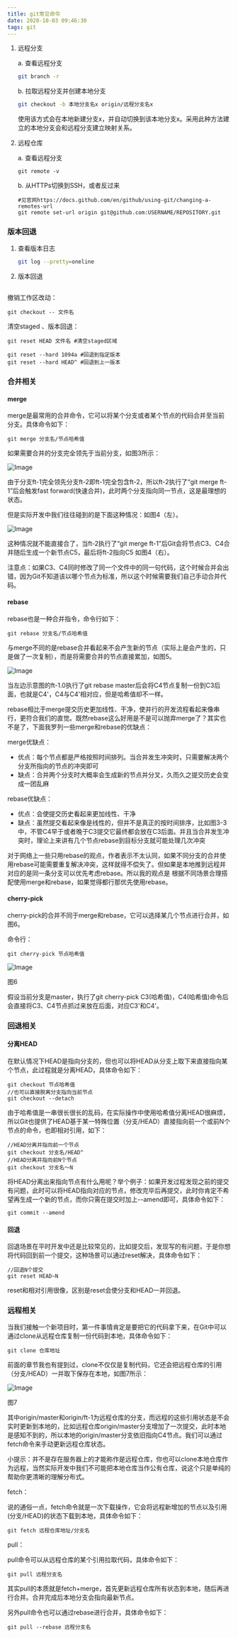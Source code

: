 ```yaml
---
title: git常见命令
date: 2020-10-03 09:46:30
tags: git
---
```


1. 远程分支

   a.  查看远程分支 

   ``` bash
   git branch -r
   ```
   
   b. 拉取远程分支并创建本地分支
   ``` bash
   git checkout -b 本地分支名x origin/远程分支名x
   ```
   ​    使用该方式会在本地新建分支x，并自动切换到该本地分支x。采用此种方法建立的本地分支会和远程分支建立映射关系。
   
2. 远程仓库

   a. 查看远程分支

   ```
   git remote -v
   ```

   b. 从HTTPs切换到SSH，或者反过来

   ```shell
   #见官网https://docs.github.com/en/github/using-git/changing-a-remotes-url
   git remote set-url origin git@github.com:USERNAME/REPOSITORY.git
   ```

   

### 版本回退

1. 查看版本日志

   ```bash
   git log --pretty=oneline
   ```

2. 版本回退

   ```bash
   
   ```



撤销工作区改动：

```
git checkout -- 文件名
```

清空staged 、版本回退：

```
git reset HEAD 文件名 #清空staged区域

git reset --hard 1094a #回退到指定版本
git reset --hard HEAD^ #回退到上一版本
```





### **合并相关**

#### merge

merge是最常用的合并命令，它可以将某个分支或者某个节点的代码合并至当前分支。具体命令如下：

```
git merge 分支名/节点哈希值
```

如果需要合并的分支完全领先于当前分支，如图3所示：

![Image](https://mmbiz.qpic.cn/mmbiz_jpg/A1HKVXsfHNluW6taqv3LemRM5sq6GFejXjGic5hcsmiaJBwbpWyjRcrsqqIQ0nn42czhloUicqldA5B6iawSLtsz7g/640?wx_fmt=jpeg&wxfrom=5&wx_lazy=1&wx_co=1)

由于分支ft-1完全领先分支ft-2即ft-1完全包含ft-2，所以ft-2执行了“git merge ft-1”后会触发fast forward(快速合并)，此时两个分支指向同一节点，这是最理想的状态。

但是实际开发中我们往往碰到的是下面这种情况：如图4（左）。

![Image](https://mmbiz.qpic.cn/mmbiz_jpg/A1HKVXsfHNluW6taqv3LemRM5sq6GFejLuN05oovuOzTRatAVOf1bSkNpFqnyIRx3ibiaIUYNHbeBx6r4aicmbfSg/640?wx_fmt=jpeg&wxfrom=5&wx_lazy=1&wx_co=1)

这种情况就不能直接合了，当ft-2执行了“git merge ft-1”后Git会将节点C3、C4合并随后生成一个新节点C5，最后将ft-2指向C5 如图4（右）。

注意点：如果C3、C4同时修改了同一个文件中的同一句代码，这个时候合并会出错，因为Git不知道该以哪个节点为标准，所以这个时候需要我们自己手动合并代码。



#### rebase

rebase也是一种合并指令，命令行如下：

```
git rebase 分支名/节点哈希值
```

与merge不同的是rebase合并看起来不会产生新的节点（实际上是会产生的，只是做了一次复制），而是将需要合并的节点直接累加，如图5。

![Image](https://mmbiz.qpic.cn/mmbiz_jpg/A1HKVXsfHNluW6taqv3LemRM5sq6GFejYqzToG8tUbvFKtquRVZA0xguWERGL1yeV1kuB7NVEEGwEwnBThlE1g/640?wx_fmt=jpeg&wxfrom=5&wx_lazy=1&wx_co=1)

当左边示意图的ft-1.0执行了git rebase master后会将C4节点复制一份到C3后面，也就是C4'，C4与C4'相对应，但是哈希值却不一样。

rebase相比于merge提交历史更加线性、干净，使并行的开发流程看起来像串行，更符合我们的直觉。既然rebase这么好用是不是可以抛弃merge了？其实也不是了，下面我罗列一些merge和rebase的优缺点：

merge优缺点：

- 优点：每个节点都是严格按照时间排列。当合并发生冲突时，只需要解决两个分支所指向的节点的冲突即可
- 缺点：合并两个分支时大概率会生成新的节点并分叉，久而久之提交历史会变成一团乱麻

rebase优缺点：

- 优点：会使提交历史看起来更加线性、干净
- 缺点：虽然提交看起来像是线性的，但并不是真正的按时间排序，比如图3-3中，不管C4早于或者晚于C3提交它最终都会放在C3后面。并且当合并发生冲突时，理论上来讲有几个节点rebase到目标分支就可能处理几次冲突



对于网络上一些只用rebase的观点，作者表示不太认同，如果不同分支的合并使用rebase可能需要重复解决冲突，这样就得不偿失了。但如果是本地推到远程并对应的是同一条分支可以优先考虑rebase。所以我的观点是 根据不同场景合理搭配使用merge和rebase，如果觉得都行那优先使用rebase。



#### cherry-pick

cherry-pick的合并不同于merge和rebase，它可以选择某几个节点进行合并，如图6。

命令行：

```
git cherry-pick 节点哈希值
```

![Image](https://mmbiz.qpic.cn/mmbiz_jpg/A1HKVXsfHNluW6taqv3LemRM5sq6GFejt1bVibO8aVypicn3Y3hDqdVSTVFvBA1TOU5fYZnYJnib6PIMQP5GOmuUA/640?wx_fmt=jpeg&wxfrom=5&wx_lazy=1&wx_co=1)

图6



假设当前分支是master，执行了git cherry-pick C3(哈希值)，C4(哈希值)命令后会直接将C3、C4节点抓过来放在后面，对应C3'和C4'。



### **回退相关**

#### 分离HEAD

在默认情况下HEAD是指向分支的，但也可以将HEAD从分支上取下来直接指向某个节点，此过程就是分离HEAD，具体命令如下：

```
git checkout 节点哈希值
//也可以直接脱离分支指向当前节点
git checkout --detach
```

由于哈希值是一串很长很长的乱码，在实际操作中使用哈希值分离HEAD很麻烦，所以Git也提供了HEAD基于某一特殊位置（分支/HEAD）直接指向前一个或前N个节点的命令，也即相对引用，如下：

```
//HEAD分离并指向前一个节点
git checkout 分支名/HEAD^
//HEAD分离并指向前N个节点
git checkout 分支名～N
```

将HEAD分离出来指向节点有什么用呢？举个例子：如果开发过程发现之前的提交有问题，此时可以将HEAD指向对应的节点，修改完毕后再提交，此时你肯定不希望再生成一个新的节点，而你只需在提交时加上--amend即可，具体命令如下：

```
git commit --amend
```

#### 回退

回退场景在平时开发中还是比较常见的，比如提交后，发现写的有问题，于是你想将代码回到前一个提交，这种场景可以通过reset解决，具体命令如下：

```
//回退N个提交
git reset HEAD~N
```

reset和相对引用很像，区别是reset会使分支和HEAD一并回退。



### **远程相关**

当我们接触一个新项目时，第一件事情肯定是要把它的代码拿下来，在Git中可以通过clone从远程仓库复制一份代码到本地，具体命令如下：

```
git clone 仓库地址
```

前面的章节我也有提到过，clone不仅仅是复制代码，它还会把远程仓库的引用（分支/HEAD）一并取下保存在本地，如图7所示：



![Image](https://mmbiz.qpic.cn/mmbiz_jpg/A1HKVXsfHNluW6taqv3LemRM5sq6GFejv3TdGoicPz4yiaaqj7WeiaGfL2rCE0rOx9AMzjuHjsALlick8MbA356qPw/640?wx_fmt=jpeg&wxfrom=5&wx_lazy=1&wx_co=1)

图7



其中origin/master和origin/ft-1为远程仓库的分支，而远程的这些引用状态是不会实时更新到本地的，比如远程仓库origin/master分支增加了一次提交，此时本地是感知不到的，所以本地的origin/master分支依旧指向C4节点。我们可以通过fetch命令来手动更新远程仓库状态。



小提示：并不是存在服务器上的才能称作是远程仓库，你也可以clone本地仓库作为远程，当然实际开发中我们不可能把本地仓库当作公有仓库，说这个只是单纯的帮助你更清晰的理解分布式。



fetch：



说的通俗一点，fetch命令就是一次下载操作，它会将远程新增加的节点以及引用(分支/HEAD)的状态下载到本地，具体命令如下：

```
git fetch 远程仓库地址/分支名
```

pull：



pull命令可以从远程仓库的某个引用拉取代码，具体命令如下：

```
git pull 远程分支名
```

其实pull的本质就是fetch+merge，首先更新远程仓库所有状态到本地，随后再进行合并。合并完成后本地分支会指向最新节点。



另外pull命令也可以通过rebase进行合并，具体命令如下：

```
git pull --rebase 远程分支名
```